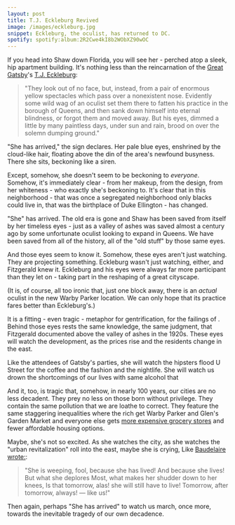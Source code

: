 ```yaml
---
layout: post
title: T.J. Eckleburg Revived
image: /images/eckleburg.jpg
snippet: Eckleburg, the oculist, has returned to DC.
spotify: spotify:album:2R2Cwe4kI8b2WObXZ90wOC
---
```


If you head into Shaw down Florida, you will see her - perched atop a sleek, hip apartment building. It's nothing less than the reincarnation of the [Great Gatsby](https://en.wikipedia.org/wiki/The_Great_Gatsby)'s [T.J. Eckleburg](http://www.sparknotes.com/lit/gatsby/themes.html):
>"They look out of no face, but, instead, from a pair of enormous yellow spectacles which pass over a nonexistent nose. Evidently some wild wag of an oculist set them there to fatten his practice in the borough of Queens, and then sank down himself into eternal blindness, or forgot them and moved away. But his eyes, dimmed a little by many paintless days, under sun and rain, brood on over the solemn dumping ground."

"She has arrived," the sign declares. Her pale blue eyes, enshrined by the cloud-like hair, floating above the din of the area's newfound busyness. There she sits, beckoning like a siren.

Except, somehow, she doesn't seem to be beckoning to _everyone_. Somehow, it's immediately clear - from her makeup, from the design, from her whiteness - who exactly she's beckoning to. It's clear that in this neighborhood - that was once a segregated neighborhood only blacks could live in, that was the birthplace of Duke Ellington - has changed.

"She" has arrived. The old era is gone and Shaw has been saved from itself by her timeless eyes - just as a valley of ashes was saved almost a century ago by some unfortunate oculist looking to expand in Queens. We have been saved from all of the history, all of the "old stuff" by those same eyes.

And those eyes seem to know it. Somehow, these eyes aren't just watching. They are projecting something. Eckleburg wasn't just watching, either, and Fitzgerald knew it. Eckleburg and his eyes were always far more participant than they let on - taking part in the reshaping of a great cityscape.

(It is, of course, all too ironic that, just one block away, there is an _actual_ oculist in the new Warby Parker location. We can only hope that its practice fares better than Eckleburg's.)

It is a fitting - even tragic - metaphor for gentrification, for the failings of . Behind those eyes rests the same knowledge, the same judgment, that Fitzgerald documented above the valley of ashes in the 1920s. These eyes will watch the development, as the prices rise and the residents change in the east.

Like the attendees of Gatsby's parties, she will watch the hipsters flood U Street for the coffee and the fashion and the nightlife. She will watch us drown the shortcomings of our lives with same alcohol that

And it, too, is tragic that, somehow, in nearly 100 years, our cities are no less decadent. They prey no less on those born without privilege. They contain the same pollution that we are loathe to correct. They feature the same staggering inequalities where the rich get Warby Parker and Glen's Garden Market and everyone else gets [more expensive grocery stores](http://www.academia.edu/5042600/Food_mirages_Geographic_and_economic_barriers_to_healthful_food_access_in_Portland_Oregon) and fewer affordable housing options.

Maybe, she's not so excited. As she watches the city, as she watches the "urban revitalization" roll into the east, maybe she is crying, Like [Baudelaire wrote:](http://fleursdumal.org/poem/201):
>"She is weeping, fool, because she has lived!
And because she lives! But what she deplores
Most, what makes her shudder down to her knees,
Is that tomorrow, alas! she will still have to live!
Tomorrow, after tomorrow, always! — like us!"

Then again, perhaps "She has arrived" to watch us march, once more, towards the inevitable tragedy of our own decadence.
